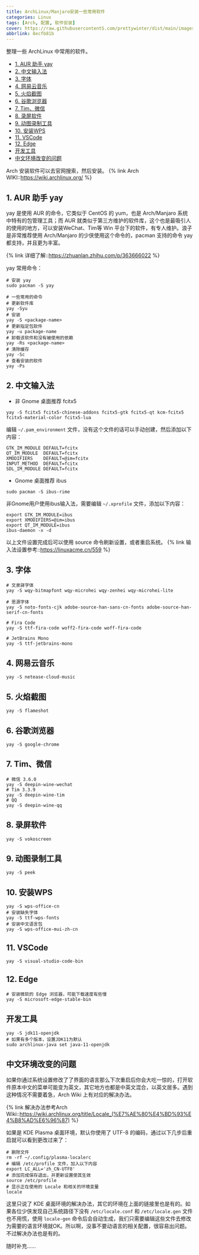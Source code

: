 ```yaml
---
title: ArchLinux/Manjaro安装一些常用软件
categories: Linux
tags: [Arch, 配置, 软件安装]
cover: https://raw.githubusercontentS.com/prettywinter/dist/main/images/blogcover/arch.jpeg
abbrlink: 8ecfb81b
---
```


整理一些 ArchLinux 中常用的软件。

<!-- more -->

<!-- @import "[TOC]" {cmd="toc" depthFrom=2 depthTo=6 orderedList=true} -->

<!-- code_chunk_output -->

- [1. AUR 助手 yay](#1-aur-助手-yay)
- [2. 中文输入法](#2-中文输入法)
- [3. 字体](#3-字体)
- [4. 网易云音乐](#4-网易云音乐)
- [5. 火焰截图](#5-火焰截图)
- [6. 谷歌浏览器](#6-谷歌浏览器)
- [7. Tim、微信](#7-tim微信)
- [8. 录屏软件](#8-录屏软件)
- [9. 动图录制工具](#9-动图录制工具)
- [10. 安装WPS](#10-安装wps)
- [11. VSCode](#11-vscode)
- [12. Edge](#12-edge)
- [开发工具](#开发工具)
- [中文环境改变的问题](#中文环境改变的问题)

<!-- /code_chunk_output -->

Arch 安装软件可以去官网搜索，然后安装。
{% link Arch WIKI::https://wiki.archlinux.org/ %}

## 1. AUR 助手 yay

yay 是使用 AUR 的命令，它类似于 CentOS 的 yum，也是 Arch/Manjaro 系统中特有的包管理工具；而 AUR 就类似于第三方维护的软件库，这个也是最吸引人的使用的地方，可以安装WeChat、Tim等 Win 平台下的软件，有专人维护。浪子是非常推荐使用 Arch/Manjaro 的少侠使用这个命令的，pacman 支持的命令 yay 都支持，并且更为丰富。

{% link 详细了解::https://zhuanlan.zhihu.com/p/363666022 %}

yay 常用命令：

```bash{.line-numbers}
# 安装 yay
sudo pacman -S yay

# 一些常用的命令
# 更新软件库
yay -Syu
# 安装
yay -S <package-name>
# 更新指定包软件
yay -u package-name
# 卸载该软件和没有被使用的依赖
yay -Rs <package-name>
# 清除缓存
yay -Sc
# 查看安装的软件
yay -Ps
```

## 2. 中文输入法

- 非 Gnome 桌面推荐 fcitx5

```bash{.line-numbers}
yay -S fcitx5 fcitx5-chinese-addons fcitx5-gtk fcitx5-qt kcm-fcitx5 fcitx5-material-color fcitx5-lua
```

编辑 `~/.pam_environment` 文件，没有这个文件的话可以手动创建，然后添加以下内容：

```bash{.line-numbers}
GTK_IM_MODULE DEFAULT=fcitx
QT_IM_MODULE  DEFAULT=fcitx
XMODIFIERS    DEFAULT=@im=fcitx
INPUT_METHOD  DEFAULT=fcitx
SDL_IM_MODULE DEFAULT=fcitx
```

- Gnome 桌面推荐 ibus

```bash{.line-numbers}
sudo pacman -S ibus-rime
```

非Gnome用户使用ibus输入法，需要编辑 `~/.xprofile` 文件，添加以下内容：

```bash{.line-numbers}
export GTK_IM_MODULE=ibus
export XMODIFIERS=@im=ibus
export QT_IM_MODULE=ibus
ibus-daemon -x -d
```

以上文件设置完成后可以使用 source 命令刷新设置，或者重启系统。
{% link 输入法设置参考::https://linuxacme.cn/559 %}

## 3. 字体

```bash{.line-numbers}
# 文泉驿字体
yay -S wqy-bitmapfont wqy-microhei wqy-zenhei wqy-microhei-lite

# 思源字体
yay -S noto-fonts-cjk adobe-source-han-sans-cn-fonts adobe-source-han-serif-cn-fonts

# Fira Code
yay -S ttf-fira-code woff2-fira-code woff-fira-code

# JetBrains Mono
yay -S ttf-jetbrains-mono
```

## 4. 网易云音乐

```bash{.line-numbers}
yay -S netease-cloud-music
```

## 5. 火焰截图

```bash{.line-numbers}
yay -S flameshot
```

## 6. 谷歌浏览器

```bash{.line-numbers}
yay -S google-chrome
```

## 7. Tim、微信

```bash{.line-numbers}
# 微信 3.6.0
yay -S deepin-wine-wechat 
# Tim 3.3.9
yay -S deepin-wine-tim
# QQ
yay -S deepin-wine-qq
```

## 8. 录屏软件

```bash{.line-numbers}
yay -S vokoscreen
```

## 9. 动图录制工具

```bash{.line-numbers}
yay -S peek
```

## 10. 安装WPS

```bash{.line-numbers}
yay -S wps-office-cn
# 安装缺失字体
yay -S ttf-wps-fonts
# 安装中文语言包
yay -S wps-office-mui-zh-cn
```

## 11. VSCode

```bash{.line-numbers}
yay -S visual-studio-code-bin
```

## 12. Edge

```bash{.line-numbers}
# 安装微软的 Edge 浏览器，可能下载速度有些慢
yay -S microsoft-edge-stable-bin 
```

## 开发工具

```bash{.line-numbers}
yay -S jdk11-openjdk
# 如果有多个版本，设置JDK11为默认
sudo archlinux-java set java-11-openjdk
```

## 中文环境改变的问题

如果你通过系统设置修改了了界面的语言那么下次重启后你会大吃一惊的，打开软件原本中文的菜单可能变为英文，其它地方也都是中英文混合，以英文居多。遇到这种情况不需要着急，Arch Wiki 上有对应的解决办法。

{% link 解决办法参考Arch Wiki::https://wiki.archlinux.org/title/Locale_(%E7%AE%80%E4%BD%93%E4%B8%AD%E6%96%87) %}

如果是 KDE Plasma 桌面环境，默认你使用了 UTF-8 的编码，通过以下几步后重启就可以看到更改过来了：

```bash{.line-numbers}
# 删除文件
rm -rf ~/.config/plasma-localerc
# 编辑 /etc/profile 文件，加入以下内容
export LC_ALL='zh_CN-UTF8'
# 添加完成保存退出，并更新设置使其生效
source /etc/profile
# 显示正在使用的 Locale 和相关的环境变量
locale
```

这里只说了 KDE 桌面环境的解决办法，其它的环境在上面的链接里也是有的。如果各位少侠发现自己系统路径下没有 `/etc/locale.conf` 和 `/etc/locale.gen` 文件也不用慌，使用 `locale-gen` 命令后会自动生成，我们只需要编辑这些文件去修改为需要的语言环境就OK。所以啊，没事不要动语言的相关配置，很容易出问题。不过解决办法也是有的。

随时补充……
